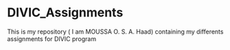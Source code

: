 # DIVIC_Assignments
This is my repository ( I am MOUSSA O. S. A. Haad) containing my differents assignments for DIVIC program
